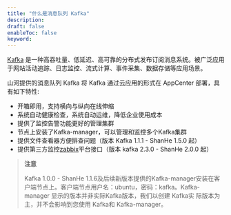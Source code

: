 ```yaml
---
title: "什么是消息队列 Kafka"
description: 
draft: false
enableToc: false
keyword: 
---
```


[Kafka](http://kafka.apache.org/) 是一种高吞吐量、低延迟、高可靠的分布式发布订阅消息系统。被广泛应用于网站活动追踪、日志监控、流式计算、事件采集、数据存储等应用场景。

山河提供的消息队列 Kafka 将 Kafka 通过云应用的形式在 AppCenter 部署，具有如下特性:

- 开箱即用，支持横向与纵向在线伸缩
- 系统自动健康检查，系统自动运维，降低企业使用成本
- 提供了监控告警功能更好的管理集群
- 节点上安装了Kafka-manager，可以管理和监控多个Kafka集群
- 提供文件查看器方便排查问题（版本 Kafka 1.1.1 - ShanHe 1.5.0 起）
- 提供第三方监控[zabbix](https://www.zabbix.com/)平台接口（版本 kafka 2.3.0 - ShanHe 2.0.0 起）

>**注意**
>
>Kafka 1.0.0 - ShanHe 1.1.6及后续新版本提供的Kafka-manager安装在客户端节点上。客户端节点用户名：ubuntu，密码：kafka。Kafka-manager 显示的版本并非实际Kafka版本，我们以创建 Kafka实 际版本为主，并不会影响到您使用 Kafka和 Kafka-manager。